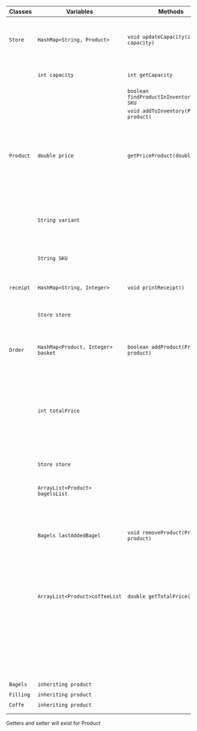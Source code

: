 | Classes   | Variables                          | Methods                                     | Scenarios                                                                        | Outcomes                                                                          |
|-----------|------------------------------------|---------------------------------------------|----------------------------------------------------------------------------------|-----------------------------------------------------------------------------------|
| `Store`   | `HashMap<String, Product>`         | `void updateCapacity(int capacity)`         | I’d like to change the capacity of baskets.                                      | will update the capacity                                                          |
|           | `int capacity`                     | `int getCapacity`                           |                                                                                  | returns the capacity                                                              |
|           |                                    | `boolean findProductInInventory(String SKU` |                                                                                  |                                                                                   |
|           |                                    | `void addToInventory(Product product)`      |                                                                                  |                                                                                   |
|           |                                    |                                             |                                                                                  |                                                                                   |
|           |                                    |                                             |                                                                                  |                                                                                   |
| `Product` | `double price`                     | `getPriceProduct(double price)`             | I'd like to know the cost of a bagel before I add it to my basket.               | will return the price                                                             |
|           | `String variant`                   |                                             | I'd like to know the cost of each filling before I add it to my bagel order.     | will return the price                                                             |
|           | `String SKU`                       |                                             |                                                                                  |                                                                                   |
|           |                                    |                                             |                                                                                  |                                                                                   |
| `receipt` | `HashMap<String, Integer>`         | `void printReceipt()`                       | I'd like to get a detailed receipt of my purchase                                | will print out a detailed receipt to the user                                     |
|           | `Store store`                      |                                             |                                                                                  |                                                                                   |
|           |                                    |                                             |                                                                                  |                                                                                   |
|           |                                    |                                             |                                                                                  |                                                                                   |
| `Order`   | `HashMap<Product, Integer> basket` | `boolean addProduct(Product product)`       | I'd like to add a specific type of bagel to my basket.                           | will update the size of the Hashmap  return true                                  | // add capacity check
|           | `int totalPrice`                   |                                             | I want customers to only be able to order things that we stock in our inventory. | will return false if trying to add something that doesnt exist                    |
|           | `Store store`                      |                                             | I'd like to be able to choose fillings for my bagel.                             | will add the filling to the last added bagel                                      | //check so that it actually gets removed
|           | `ArrayList<Product> bagelsList`    |                                             |                                                                                  |                                                                                   |
|           | `Bagels lastAddedBagel`            | `void removeProduct(Product product)`       | I'd like to know if I try to remove an item that doesn't exist in my basket.     | will display a message to the user if trying to remove an item that doesn't exist |
|           | `ArrayList<Product>coffeeList`     | `double getTotalPrice()`                    | I'd like to know the total cost of items in my basket.                           | will return the total cost with or without discount                               |
|           |                                    |                                             | I'd like to get discounts if I buy 6 bagels or 12 or a bagel and coffee          | Will return the total price with the discount                                     |
| `Bagels`  | `inheriting product`               |                                             |                                                                                  |                                                                                   | 
|           |                                    |                                             |                                                                                  |                                                                                   |
| `Filling` | `inheriting product`               |                                             |                                                                                  |                                                                                   |
|           |                                    |                                             |                                                                                  |                                                                                   |
| `Coffe`   | `inheriting product`               |                                             |                                                                                  |                                                                                   |
|           |                                    |                                             |                                                                                  |                                                                                   |
|           |                                    |                                             |                                                                                  |                                                                                   |

Getters and setter will exist for Product